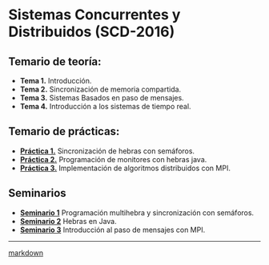 #  Sistemas Concurrentes y Distribuidos (SCD-2016)

## Temario de teoría:
- **Tema 1.** Introducción. 
- **Tema 2.** Sincronización de memoria compartida.
- **Tema 3.** Sistemas Basados en paso de mensajes.
- **Tema 4.** Introducción a los sistemas de tiempo real.



## Temario de prácticas: 

- [**Práctica 1.**][1P] Sincronización de hebras con semáforos.
- [**Práctica 2.**][2P] Programación de monitores con hebras java.
- [**Práctica 3.**][3P] Implementación de algoritmos distribuidos con MPI.

## Seminarios

- [**Seminario 1**][1S] Programación multihebra y sincronización con semáforos.
- [**Seminario 2**][2S] Hebras en Java.
- [**Seminario 3**][3S] Introducción al paso de mensajes con MPI.

________________
 [markdown](https://github.com/adam-p/markdown-here/wiki/Markdown-Cheatsheet)




[//]:#(Prácticas)
[1P]:https://github.com/marlenelis/SCD/blob/master/Prácticas/P1/practica_1.md
[2P]:https://github.com/marlenelis/SCD/blob/master/Prácticas/P2/practica_2.md
[3P]:https://github.com/adam-p/markdown-here/wiki/Markdown-Cheatsheet
[//]:#(Seminarios)
[1S]:https://github.com/marlenelis/SCD/blob/master/seminarios/seminario.md
[2S]:https://github.com/adam-p/markdown-here/wiki/Markdown-Cheatsheet
[3S]:https://github.com/adam-p/markdown-here/wiki/Markdown-Cheatsheet
